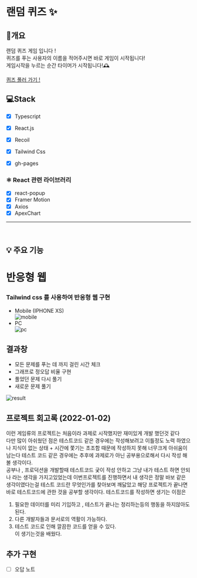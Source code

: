 # 랜덤 퀴즈 ✨

## 📖개요
랜덤 퀴즈 게임 입니다 !<br />
퀴즈를 푸는 사용자의 이름을 적어주시면 바로 게임이 시작됩니다!<br />
게임시작을 누르는 순간 타이머가 시작됩니다!🕰<br />


[퀴즈 풀러 가기 !](https://seung-gumon.github.io/quiz-app-front/)



## 💻Stack
- [X] Typescript
- [X] React.js
- [X] Recoil
- [X] Tailwind Css
- [X] gh-pages


### ⚛️ React 관련 라이브러리
- [X] react-popup
- [X] Framer Motion
- [X] Axios
- [X] ApexChart

<hr />
<br />

## 💡 주요 기능
# 반응형 웹
### Tailwind css 를 사용하여 반응형 웹 구현
- Mobile (IPHONE XS)
   <br />
   ![mobile](https://user-images.githubusercontent.com/64651532/147872243-f503d303-1c6f-41c4-8ea8-9b435a1986ad.jpg)
- PC
  <br />
  ![pc](https://user-images.githubusercontent.com/64651532/147872284-2b3405c7-10c6-4de0-a602-c8f64ed17b2f.png)




## 결과창
- 모든 문제를 푸는 데 까지 걸린 시간 체크
- 그래프로 정오답 비율 구현
- 풀었던 문제 다시 풀기
- 새로운 문제 풀기

![result](https://user-images.githubusercontent.com/64651532/147873436-f8ea6520-f5de-44dd-9cd0-b35dd2df7cbf.png)



## 프로젝트 회고록 (2022-01-02)
이런 게임류의 프로젝트는 처음이라 과제로 시작했지만 재미있게 개발 했던것 같다<br/>
다만 많이 아쉬웠던 점은 테스트코드 같은 경우에는 작성해보려고 이틀정도 노력 하였으나 지식이 없는 상태 + 시간에 쫓기는 초조함 때문에 작성하지 못해 너무크게 아쉬움이 남는다
테스트 코드 같은 경우에는 추후에 과제로가 아닌 공부용으로해서 다시 작성 해볼 생각이다.<br/>
공부나 , 프로덕션을 개발할때 테스트코드 궂이 작성 안하고 그냥 내가 테스트 하면 안되나 라는 생각을 가지고있었는데 이번프로젝트를 진행하면서 내 생각은 정말 바보 같은 생각이였다는걸 테스트 코드란 무엇인가를 찾아보며 깨닳았고
해당 프로젝트가 끝나면 바로 테스트코드에 관한 것을 공부할 생각이다.
테스트코드를 작성하면 생기는 이점은 <br/>
1. 필요한 데이터를 미리 기입하고 , 테스트가 끝나는 정리하는등의 행동을 하지않아도 된다.
2. 다른 개발자들과 문서로의 역활이 가능하다.
3. 테스트 코드로 인해 깔끔한 코드를 얻을 수 있다. <br/>
이 생기는것을 배웠다.

## 추가 구현
- [ ] 오답 노트